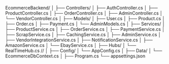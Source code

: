 EcommerceBackend/
│
├── Controllers/
│   ├── AuthController.cs
│   ├── ProductController.cs
│   ├── OrderController.cs
│   ├── AdminController.cs
│   └── VendorController.cs
│
├── Models/
│   ├── User.cs
│   ├── Product.cs
│   ├── Order.cs
│   ├── Payment.cs
│   └── AdminModels.cs
│
├── Services/
│   ├── ProductService.cs
│   ├── OrderService.cs
│   ├── PaymentService.cs
│   ├── ScrapService.cs
│   ├── CachingService.cs
│   ├── AdminService.cs
│   ├── VendorIntegrationService.cs
│   ├── NotificationService.cs
│   ├── AmazonService.cs
│   └── EbayService.cs
│
├── Hubs/
│   └── RealTimeHub.cs  //
│
├── Config/
│   └── AppConfig.cs
│
├── Data/
│   └── EcommerceDbContext.cs
│
├── Program.cs
└── appsettings.json